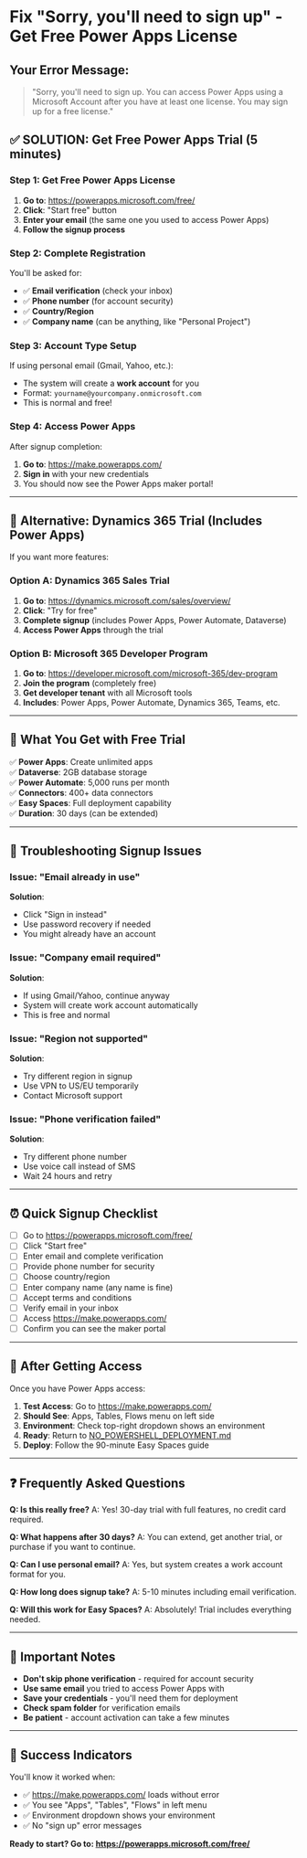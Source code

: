 # Fix "Sorry, you'll need to sign up" - Get Free Power Apps License

## Your Error Message:
> "Sorry, you'll need to sign up. You can access Power Apps using a Microsoft Account after you have at least one license. You may sign up for a free license."

## ✅ **SOLUTION: Get Free Power Apps Trial (5 minutes)**

### Step 1: Get Free Power Apps License
1. **Go to**: https://powerapps.microsoft.com/free/
2. **Click**: "Start free" button
3. **Enter your email** (the same one you used to access Power Apps)
4. **Follow the signup process**

### Step 2: Complete Registration
You'll be asked for:
- ✅ **Email verification** (check your inbox)
- ✅ **Phone number** (for account security)
- ✅ **Country/Region**
- ✅ **Company name** (can be anything, like "Personal Project")

### Step 3: Account Type Setup
If using personal email (Gmail, Yahoo, etc.):
- The system will create a **work account** for you
- Format: `yourname@yourcompany.onmicrosoft.com`
- This is normal and free!

### Step 4: Access Power Apps
After signup completion:
1. **Go to**: https://make.powerapps.com/
2. **Sign in** with your new credentials
3. You should now see the Power Apps maker portal!

---

## 🚀 **Alternative: Dynamics 365 Trial (Includes Power Apps)**

If you want more features:

### Option A: Dynamics 365 Sales Trial
1. **Go to**: https://dynamics.microsoft.com/sales/overview/
2. **Click**: "Try for free"
3. **Complete signup** (includes Power Apps, Power Automate, Dataverse)
4. **Access Power Apps** through the trial

### Option B: Microsoft 365 Developer Program
1. **Go to**: https://developer.microsoft.com/microsoft-365/dev-program
2. **Join the program** (completely free)
3. **Get developer tenant** with all Microsoft tools
4. **Includes**: Power Apps, Power Automate, Dynamics 365, Teams, etc.

---

## 📝 **What You Get with Free Trial**

✅ **Power Apps**: Create unlimited apps  
✅ **Dataverse**: 2GB database storage  
✅ **Power Automate**: 5,000 runs per month  
✅ **Connectors**: 400+ data connectors  
✅ **Easy Spaces**: Full deployment capability  
✅ **Duration**: 30 days (can be extended)  

---

## 🔧 **Troubleshooting Signup Issues**

### Issue: "Email already in use"
**Solution**: 
- Click "Sign in instead" 
- Use password recovery if needed
- You might already have an account

### Issue: "Company email required"
**Solution**:
- If using Gmail/Yahoo, continue anyway
- System will create work account automatically
- This is free and normal

### Issue: "Region not supported"
**Solution**:
- Try different region in signup
- Use VPN to US/EU temporarily
- Contact Microsoft support

### Issue: "Phone verification failed"
**Solution**:
- Try different phone number
- Use voice call instead of SMS
- Wait 24 hours and retry

---

## ⏰ **Quick Signup Checklist**

- [ ] Go to https://powerapps.microsoft.com/free/
- [ ] Click "Start free"
- [ ] Enter email and complete verification
- [ ] Provide phone number for security
- [ ] Choose country/region
- [ ] Enter company name (any name is fine)
- [ ] Accept terms and conditions
- [ ] Verify email in your inbox
- [ ] Access https://make.powerapps.com/
- [ ] Confirm you can see the maker portal

---

## 🎯 **After Getting Access**

Once you have Power Apps access:

1. **Test Access**: Go to https://make.powerapps.com/
2. **Should See**: Apps, Tables, Flows menu on left side
3. **Environment**: Check top-right dropdown shows an environment
4. **Ready**: Return to [NO_POWERSHELL_DEPLOYMENT.md](NO_POWERSHELL_DEPLOYMENT.md)
5. **Deploy**: Follow the 90-minute Easy Spaces guide

---

## ❓ **Frequently Asked Questions**

**Q: Is this really free?**
A: Yes! 30-day trial with full features, no credit card required.

**Q: What happens after 30 days?**
A: You can extend, get another trial, or purchase if you want to continue.

**Q: Can I use personal email?**
A: Yes, but system creates a work account format for you.

**Q: How long does signup take?**
A: 5-10 minutes including email verification.

**Q: Will this work for Easy Spaces?**
A: Absolutely! Trial includes everything needed.

---

## 🚨 **Important Notes**

- **Don't skip phone verification** - required for account security
- **Use same email** you tried to access Power Apps with
- **Save your credentials** - you'll need them for deployment
- **Check spam folder** for verification emails
- **Be patient** - account activation can take a few minutes

---

## 🎉 **Success Indicators**

You'll know it worked when:
- ✅ https://make.powerapps.com/ loads without error
- ✅ You see "Apps", "Tables", "Flows" in left menu
- ✅ Environment dropdown shows your environment
- ✅ No "sign up" error messages

**Ready to start? Go to: https://powerapps.microsoft.com/free/**